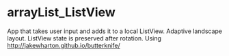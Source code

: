 # arrayList_ListView
App that takes user input and adds it to a local ListView. Adaptive landscape layout. ListView state is preserved after rotation. 
Using http://jakewharton.github.io/butterknife/
